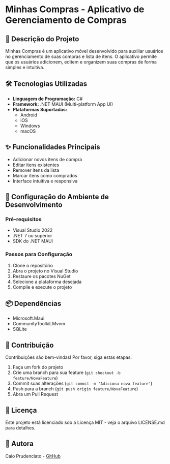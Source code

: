 # Minhas Compras - Aplicativo de Gerenciamento de Compras

## 📱 Descrição do Projeto

Minhas Compras é um aplicativo móvel desenvolvido para auxiliar usuários no gerenciamento de suas compras e lista de itens. O aplicativo permite que os usuários adicionem, editem e organizem suas compras de forma simples e intuitiva.

## 🛠️ Tecnologias Utilizadas

- **Linguagem de Programação:** C#
- **Framework:** .NET MAUI (Multi-platform App UI)
- **Plataformas Suportadas:** 
  - Android
  - iOS
  - Windows
  - macOS

## ✨ Funcionalidades Principais

- Adicionar novos itens de compra
- Editar itens existentes
- Remover itens da lista
- Marcar itens como comprados
- Interface intuitiva e responsiva

## 🚀 Configuração do Ambiente de Desenvolvimento

### Pré-requisitos

- Visual Studio 2022
- .NET 7 ou superior
- SDK do .NET MAUI

### Passos para Configuração

1. Clone o repositório
2. Abra o projeto no Visual Studio
3. Restaure os pacotes NuGet
4. Selecione a plataforma desejada
5. Compile e execute o projeto

## 📦 Dependências

- Microsoft.Maui
- CommunityToolkit.Mvvm
- SQLite

## 🤝 Contribuição

Contribuições são bem-vindas! Por favor, siga estas etapas:

1. Faça um fork do projeto
2. Crie uma branch para sua feature (`git checkout -b feature/NovaFeature`)
3. Commit suas alterações (`git commit -m 'Adiciona nova feature'`)
4. Push para a branch (`git push origin feature/NovaFeature`)
5. Abra um Pull Request

## 📄 Licença

Este projeto está licenciado sob a Licença MIT - veja o arquivo LICENSE.md para detalhes.

## 👥 Autora

Caio Prudenciato - [GitHub](https://github.com/Caioo08)
